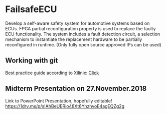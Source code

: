 # FailsafeECU

Develop a self-aware safety system for automotive systems based on ECUs. FPGA partial reconfiguration property is used to replace the faulty ECU functionality. The system includes a fault detection circuit, a selection mechanism to instantiate the replacement hardware to be partially reconfigured in runtime. (Only fully open source approved IPs can be used)

## Working with git
Best practice guide according to Xilinix: [Click](https://www.xilinx.com/html_docs/xilinx2018_2/SDK_Doc/SDK_concepts/sdk_o_share.html)


## Midterm Presentation on 27.November.2018
Link to PowerPoint Presentation, hopefully editable!
https://1drv.ms/p/s!AhBeUERio48Xt6YnzhvoE4agEQZg2g
